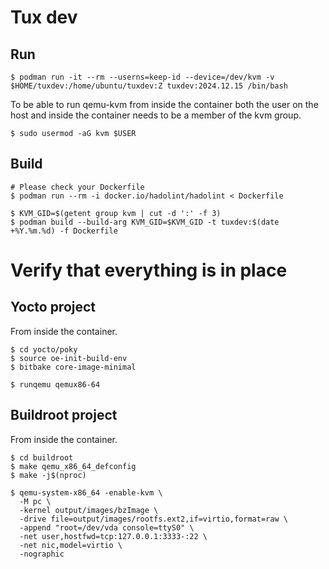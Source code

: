 # Tux dev

## Run

```
$ podman run -it --rm --userns=keep-id --device=/dev/kvm -v $HOME/tuxdev:/home/ubuntu/tuxdev:Z tuxdev:2024.12.15 /bin/bash
```

To be able to run qemu-kvm from inside the container both the user on the host and inside the container needs to be a member of the kvm group.

```
$ sudo usermod -aG kvm $USER
```

## Build

```
# Please check your Dockerfile
$ podman run --rm -i docker.io/hadolint/hadolint < Dockerfile

$ KVM_GID=$(getent group kvm | cut -d ':' -f 3)
$ podman build --build-arg KVM_GID=$KVM_GID -t tuxdev:$(date +%Y.%m.%d) -f Dockerfile
```

# Verify that everything is in place

## Yocto project

From inside the container.

```
$ cd yocto/poky
$ source oe-init-build-env
$ bitbake core-image-minimal

$ runqemu qemux86-64
```

## Buildroot project

From inside the container.

```
$ cd buildroot
$ make qemu_x86_64_defconfig
$ make -j$(nproc)

$ qemu-system-x86_64 -enable-kvm \
  -M pc \
  -kernel output/images/bzImage \
  -drive file=output/images/rootfs.ext2,if=virtio,format=raw \
  -append "root=/dev/vda console=ttyS0" \
  -net user,hostfwd=tcp:127.0.0.1:3333-:22 \
  -net nic,model=virtio \
  -nographic
```
